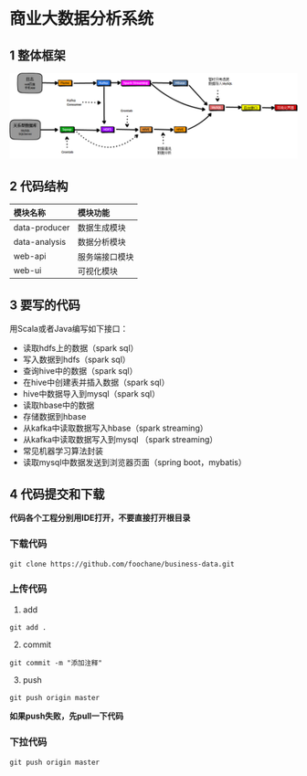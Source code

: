 # 商业大数据分析系统
## 1 整体框架

![框架图](https://github.com/foochane/business-data/raw/master/images/框架图.png)

## 2 代码结构
|模块名称|模块功能|
|:--|:--|
|data-producer  |数据生成模块|
|data-analysis  |数据分析模块|
|web-api        |服务端接口模块|
|web-ui         |可视化模块|

## 3 要写的代码

用Scala或者Java编写如下接口：
- 读取hdfs上的数据（spark sql）
- 写入数据到hdfs（spark sql）
- 查询hive中的数据（spark sql）
- 在hive中创建表并插入数据（spark sql）
- hive中数据导入到mysql（spark sql）
- 读取hbase中的数据
- 存储数据到hbase
- 从kafka中读取数据写入hbase（spark streaming）
- 从kafka中读取数据写入到mysql （spark streaming）
- 常见机器学习算法封装
- 读取mysql中数据发送到浏览器页面（spring boot，mybatis）


## 4 代码提交和下载

**代码各个工程分别用IDE打开，不要直接打开根目录**

### 下载代码
```
git clone https://github.com/foochane/business-data.git
```

### 上传代码
1. add
```
git add .
```
2. commit
```
git commit -m "添加注释"
```
3. push
```
git push origin master
```
**如果push失败，先pull一下代码**

### 下拉代码
```
git push origin master
```
